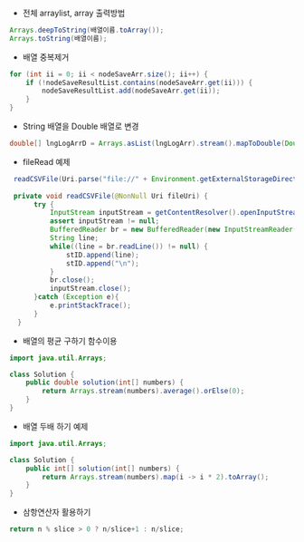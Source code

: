 ### 

* 전체 arraylist, array 출력방법     
```java
Arrays.deepToString(배열이름.toArray());  
Arrays.toString(배열이름);
   ```
  
* 배열 중복제거
```java   
for (int ii = 0; ii < nodeSaveArr.size(); ii++) {   
    if (!nodeSaveResultList.contains(nodeSaveArr.get(ii))) {  
        nodeSaveResultList.add(nodeSaveArr.get(ii));  
    }  
}  
```
  
* String 배열을 Double 배열로 변경  
```java
double[] lngLogArrD = Arrays.asList(lngLogArr).stream().mapToDouble(Double::parseDouble).toArray(); 
``` 
 
 
 * fileRead 예제   
  ```java
   readCSVFile(Uri.parse("file://" + Environment.getExternalStorageDirectory() + "/Download/dspalogin.csv"));  
     
   private void readCSVFile(@NonNull Uri fileUri) {  
        try {  
            InputStream inputStream = getContentResolver().openInputStream(fileUri);  
            assert inputStream != null;  
            BufferedReader br = new BufferedReader(new InputStreamReader(inputStream));  
            String line;  
            while((line = br.readLine()) != null) {  
                stID.append(line);  
                stID.append("\n");  
            }  
            br.close();  
            inputStream.close();  
        }catch (Exception e){  
            e.printStackTrace();  
        }  
    }
  ```
      

* 배열의 평균 구하기 함수이용
```java
import java.util.Arrays;

class Solution {
    public double solution(int[] numbers) {
        return Arrays.stream(numbers).average().orElse(0);
    }
}
```
* 배열 두배 하기 예제
```java
import java.util.Arrays;

class Solution {
    public int[] solution(int[] numbers) {
        return Arrays.stream(numbers).map(i -> i * 2).toArray();
    }
}
```
* 삼항연산자 활용하기
```java
return n % slice > 0 ? n/slice+1 : n/slice;
```
